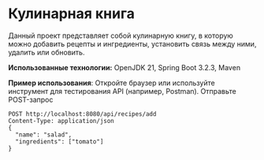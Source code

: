 # Кулинарная книга

Данный проект представляет собой кулинарную книгу, в которую можно добавить рецепты и ингредиенты, установить связь между ними, удалить или обновить.

**Использованные технологии:** OpenJDK 21, Spring Boot 3.2.3, Maven


**Пример использования**:
    Откройте браузер или используйте инструмент для тестирования API (например, Postman).
    Отправьте POST-запрос 
    
    POST http://localhost:8080/api/recipes/add
    Content-Type: application/json
    {
      "name": "salad",
      "ingredients": ["tomato"]
    }

